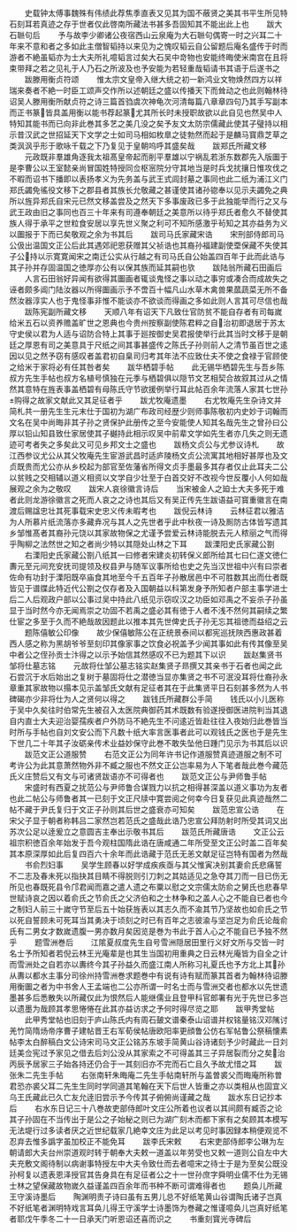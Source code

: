 <!-- { "loadSidebar": true } -->
　　史载钟太傅事魏殊有伟绩此荐焦季直表又见其为国不蔽贤之美其书平生所见特石刻耳若真迹之存于世者仅此啓南所藏法书甚多吾固知其不能出此上也
　　跋大石聮句后
　　予与故李少卿诸公夜宿西山云泉庵为大石聮句偶寄一时之兴耳二十年来不意和者之多如此主僧智韬持以来见为之愧叹韬云自公留题后庵名盛传于时而游者不絶虽韬亦为士大夫所礼噫韬言过矣大石吴中竒物也安能终晦使米南宫在且将束带拜之若之见礼于人乃石之所波及也予安能为若轻重哉韬请书其语于后遂书之
　　跋滕用衡贞符颂
　　惟太宗文皇帝入继大统之初一新鸿业文物焕然四方以祥瑞来奏者不絶一时臣工颂声交作所以述朝廷之盛以传播天下而耸动之也此则翰林待诏吴人滕用衡所献贞符之诗三篇首驺虞次神龟次河清每篇八章章四句乃其手写副本而正书篆皆具盖用衡以能书荐起篆尤其所长时未授职故欲以此自见也然吴中人特知其能书而已向非此巻其多艺之美几没之矣予友文太防宗儒藏此使其子璧持以相示昔汉武之世招延天下文学之士如司马相如枚臯之徒勃然而起于是麟马寳鼎芝草之类沨沨乎形于歌咏千载之下乃复见于皇朝呜呼其盛矣哉
　　跋郑氏所藏文移
　　元政既非羣雄角逐我太祖髙皇帝起而削平羣雄以宁祸乱若浙东数郡先入版圗于是李曹公以王室懿亲尚冒国姓特授同佥枢宻院分守其地当是时兵戈扰攘日惟攻伐之不暇而诏书下播即以表扬孝义为先务盖与武王式闾封墓之事同也此二纸为浦江义门郑氏蠲免徭役文移下之郡县者其族长允敬藏之甚谨使其诸孙锪奉以见示夫蠲免之典所以旌异郑氏自宋元已然文移盖尝及之然天下多事废政已多于此独能举而行之又与武王政由旧之事同也百三十年来有司遵奉朝廷之美意所以待乎郑氏者愈久不替使其族人得于承平之世粒食安居以享先世义聚之利可不知所感激乎茍知之其亦益务为义以圗报于下而已矣敬观之余为书其后
　　跋司马氏家藏宋诰
　　宋刑部侍郎司马公伋出温国文正公后此其遇郊祀恩获赠其父祯诰也其裔孙福建副使垔保藏不失使其子公持以示寛寛闻宋之南迁公实从行越之有司马氏自公始盖四百年于此而此诰与其子孙并存固温国之徳厚亦公有以保其族而延其嗣也欤
　　跋陆翁所藏石田画后
　　人言石田翁好异闻有欲得其圗画者辄谈鬼怪之事以动之事穷或凑合而成故失之诬者颇多阊门陆汝器以所得圗画示予不啻百十幅凡山水草木禽兽果蓏蔬菜无所不备然汝器淳实人也于鬼怪事非惟不能谈亦不欲谈而得画之多如此则人言其可尽信也哉
　　跋陈宪副所藏文移
　　天顺八年有诏天下凡致仕官防贫不能自存者有司每嵗给米五石以资养赡盖旷世之恩典也今贵州按察副使陈君粹之自治初即退居于苏太守史侯以君为人适与诏防合特上其事于廵按御史吴君报使举行此其当时文移于是朝廷之厚恩有司之美意具于尺纸之间其事甚盛传之陈氏子孙则前人之清节虽百世之逺因以见之然予窃有感叹者盖君初自臬司归考其年法不应致仕夫不使之食禄于官顾使之给米于家将必有任其咎者矣
　　跋华栖碧手帖
　　此无锡华栖碧先生与吾乡陈叔方先生手帖也叔方名植号慎独在元季与栖碧俱以隠节文艺相契合故叙其过从之情然其意特在旌表事盖栖碧有母陈氏守节欲援例举行耳此帖百余年流落人家其七世孙购得之故家文献此又其足征者乎
　　跋尤牧庵遗墨
　　右尤牧庵先生杂诗文并简札共一册先生生元末仕于国初为湖广布政司经歴少则师事陈敬初内史妙于词翰而文名在吴中尚晦非其子孙之贤保护此册传之至今安能使人知其名哉先生之曾孙曰公厚以铅山知县致仕家居使其子樾持此相示叹吴中前辈文学如先生者亦几失之则无遗迹可考者失之多矣此又可见乡邦文士之盛也
　　跋杨文贞公与尤参议诗札
　　故江西参议尤公从其父牧庵先生宦游武昌时适庐陵杨文贞公流寓其地相好甚厚也及文贞既贵而尤公亦从乡校起为部官至佐藩省所得文贞手墨最多其存者仅止此耳夫二公以贫贱之交相辅以道义相资以文学自少壮至于白首交好不改视今世反覆小人何如哉展观之余为之敬叹
　　跋宋人哀徐徽言诗后
　　当宋被金人之廹士大夫多死于难者此则龙游徐徽言之死而人哀之之诗也其后又有吴正传先生跋语益可寳重徽言在南渡后赐諡忠壮其死事载宋史忠义传未暇考也
　　跋倪云林诗
　　云林征君以雅洁为人所慕片纸流落亦多藏弆况与其人之先世者乎此中秋夜一诗及厠防古体皆写遗其乡邹惟髙者其裔孙元饶以其家故物保之尤谨予尝爱云林诗能脱去元人秾丽之气而得乎陶柳之法然世之知之者尚少特以其隠处山林之下耳
　　跋溧阳史氏家藏公劄
　　右溧阳史氏家藏公劄八纸其一曰修者宋建炎初转保义郎所给其七曰仁遂文徳仁夀元至元间充安抚司提领及权县尹与随军议事所给也史之先当汉世祖中兴有曰崇者佐命有功封于溧阳既卒庙食其地至今千五百年子孙散居邑中不可胜数其出而仕者既皆见于谱牒此特近代公劄之仅存者及入国朝益以科第发身予所知者户部主事学进士后二人后观政户部以公事过吴中持此八纸见示窃叹汉之功臣如邓禹之不妄杀子孙虽显于当时然今亦无闻焉崇之功固不若禹之盛必其有徳于人者不浅不然何其嗣续之繁仕宦之多至于久而不絶哉故因题此以推本其先世俾史氏子孙无忘其祖徳而益绍之云
　　题陈僖敏公印像
　　故少保僖敏陈公在正统景泰间以都宪巡抚陜西惠政甚着西人感之称为黑胡爷爷至刻印其像家事之饮食必祝盖予少闻其事如此有传其像至吴中者公之侄孙贡士汴得之以示予始信其然感叹不已为题其下以识
　　跋赵集贤书邹将仕墓志铭
　　元故将仕邹公墓志铭实赵集贤子昻撰又其亲书于石者也闻之此石尝沉于水后始出之复树于墓固将仕之潜徳当显亦集贤之书不可泯没耳将仕裔孙永章重其家故物以搨本见示盖邹氏文献有足征者其在于此集贤平日石刻甚多然为人书碑碣亦少非将仕为人之贤何以得之
　　跋钱氏所藏群公手简
　　钱氏以小儿医称于吴中久矣往时伯常先生被召入太医院典御药其术既数有验遂授御医进院判当其退自内直士大夫迎治婴孺疾者户外防马不絶先生不问逺近皆赴往往入夜始归此巻皆当时所与手帖也自刘文安公而下凡数十纸大率言医事者此可以观钱氏之医也于是先生下世几二十年其子汝砺亲传术业益妙保守此巻不敢失坠他日踵门见示为书其后以识
　　跋范文正公道服赞
　　右范文正公为同年许书记作道服赞真迹道服之制不可考许公为此其意萧然物外非不臧之服也不然文正公岂率易为人下笔者哉此巻今藏范氏义庄赞后又有文与可诸贤跋语亦不可得者也
　　跋范文正公与尹师鲁手帖
　　宋盛时有西夏之扰范公与尹师鲁合谋戮力以抗之相得甚深盖以道义事功为友者也此二帖公与师鲁者其一已刻于文正尺牍中寛尝阅之何幸今日复获见此真迹哉然二帖不藏于尹氏复归于文正子孙则其后世之盛衰亦可知矣
　　跋范忠宣公诰
　　在宋父子显于朝者称韩吕二家然岂若范氏之盛哉此诰乃忠宣公拜防射时所受其词又出苏次公足以逹爰立之意圆吉主奉出示敬书其后
　　跋范氏所藏唐诰
　　文正公云祖宗积徳百余年始发于吾今观柱国隋此诰在唐咸通二年所受至文正公时盖二百年矣其本原深厚如此后复四百六十余年而此诰藏于范氏无恙文献足征岂特有国者为然哉
　　书俞烈妇事
　　吴学生顾春以好学成疾疾亟与其父惟寅决别其妻俞氏悲痛誓不二志及春未死以指抉其目睛不得脱则引刀刺之其姑适见之急夺其刀而一目已伤无所见也春既死县令邝君闻而嘉之遣人遗之布粟以慰之文宗儒太防俞之舅氏也悲春早世赋诗哀之因以着俞氏之节俞氏之父济伯和之士林争和之盖人心之不能自已者也今之制妇人前三十嵗守节至后五十始获旌表以其志久而不渝其节乃坚故也如俞氏之节以死自誓顾未可死耳当其勇决于顷刻之时已有百年之志彼渝与坚岂足为俞氏论哉俞氏有二男女才数嵗遗腹一男亦数月矣因览是巻为书此于首人心之不能自已予独不然乎
　　题雪洲巻后
　　江隂夏叔度先生自号雪洲隠居田里行义好文所与交皆一时名士予所知者若倪云林王光庵辈是也其生当国初用重典之日云林光庵皆为自全之计而雪洲处之自若亦以夀终今其子孙益久而盛江南人所称习礼夏氏也予方北上其孙从夀以都水主事分司徐州持雪洲巻求题巻中有说有诗有赋而篆其首者为翰林待诏滕用衡圗之者为中书舍人王孟端也二公亦所谓一时名士而与雪洲交者也都水以先世遗墨甚多后悉散失以所藏仅此为恨然后人能继儒业且登甲科官郎署有光于先世已多岂以遗墨为哉顾其孝思惓惓在此其亦益访求之予何时得尽览之耶
　　跋甲秀堂帖
　　此甲秀堂帖也旧刻于庐山陈氏内有周石皷文谱秦泰山诏谱并权铭量铭汉邓隲讨羌竹简隋炀帝序曹子建帖晋王右军荀侯帖唐欧阳率更顔鲁公仿右军帖鲁公祭稿懐素帖李太白醉稿白文公诗宋司马文正公铭苏东坡手简黄山谷诗诸刻予少时藏此一日刘廷美佥宪过予家见之借去后刘公没从其家索之不可得盖其三子异居裂而分之矣治丙辰予居家三子始各持还仍合于一其刻旧亦不完而石亡且久予故尤惜之耳
　　跋张朱二先生手帖
　　右张南轩朱晦庵二先生手帖南轩所与盖曽裘父而晦庵所称曽君恐亦裘父耳二先生生同时学同道其笔翰在天下后世人皆重之亦以类相从也固宜义乌王氏藏此已久亡友允逹旧尝示予今传其子俯俯尚谨藏之哉
　　跋水东日记抄本后
　　右水东日记三十八巻故吏部侍郎叶文庄公所着也议者以其间颇有臧否之论其子孙固在不当传出于是公之子始秘之则已为湖广刻木而都下家有之矣顾其本模写无法堤行过多读者厌之近世纪载家几絶幸文庄为此足以考见时事因録本稍便观览不忍弃去惟多譌字虽加校正不能免耳
　　跋李氏宋敕
　　右宋吏部侍郎李公琳为左朝请郎大夫台州崇道观时转于朝奉大夫敕一道盖以年劳受也又敕一道则公自左中大夫充敷文阁待制以病谢事特授左中大夫令致仕而去者噫宋之待士于是为至矣公既没孙柯复以遗表恩泽授官其告身具在有足征者公之十一世孙庶字舜明业儒不仕为无锡士林之望保藏故物嵗久益谨盖四百余年而书种不断可谓难得者也
　　题奂儿所藏王守溪诗墨后
　　陶渊明责子诗曰虽有五男儿总不好纸笔黄山谷谓陶氏诸子岂真不好纸笔者渊明特戏言耳奂儿得王守溪学士诗墨饰为巻藏之惟谨噫奂儿岂真好纸笔者耶戊午季冬二十一日承天门听恩诏还喜而识之
　　书重刻寳光寺碑后
